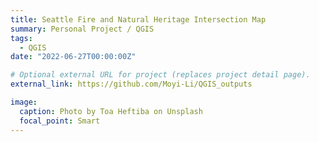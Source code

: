 ```yaml
---
title: Seattle Fire and Natural Heritage Intersection Map
summary: Personal Project / QGIS
tags:
  - QGIS
date: "2022-06-27T00:00:00Z"

# Optional external URL for project (replaces project detail page).
external_link: https://github.com/Moyi-Li/QGIS_outputs

image:
  caption: Photo by Toa Heftiba on Unsplash
  focal_point: Smart
---
```



